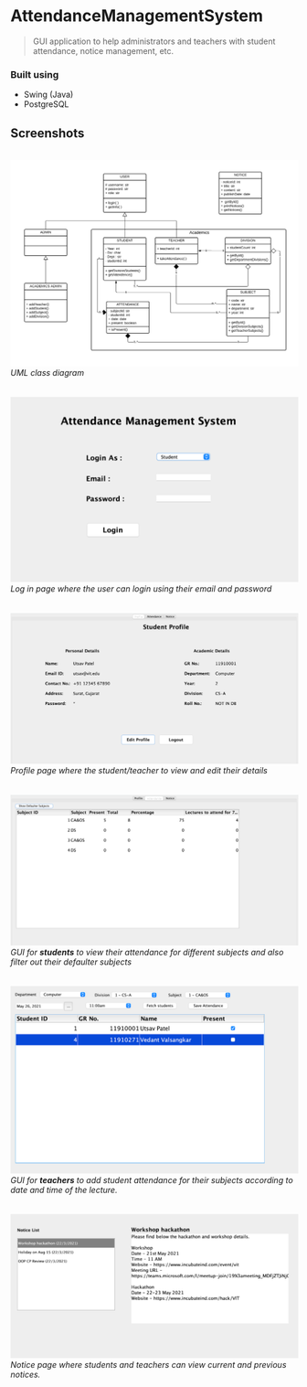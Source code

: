 # AttendanceManagementSystem

> GUI application to help administrators and teachers with student attendance, notice management, etc.

### Built using
- Swing (Java)
- PostgreSQL

## Screenshots
\
![image info](./screenshots/class_diagram.png)
_UML class diagram_ \
\
\
![image info](./screenshots/login_page.png)
_Log in page where the user can login using their email and password_ \
\
\
![image info](./screenshots/student_profile.png)
_Profile page where the student/teacher to view and edit their details_ \
\
\
![image info](./screenshots/student_attendance.png)
_GUI for **students** to view their attendance for different subjects and also filter out their defaulter subjects_ \
\
\
![image info](./screenshots/teacher_attendance.png)
_GUI for **teachers** to add student attendance for their subjects according to date and time of the lecture._ \
\
\
![image info](./screenshots/notice_page.png)
_Notice page where students and teachers can view current and previous notices._

